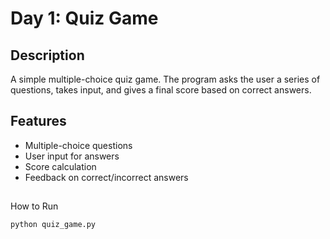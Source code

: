 # Day 1: Quiz Game

## Description

A simple multiple-choice quiz game. The program asks the user a series of questions, takes input, and gives a final score based on correct answers.

## Features

- Multiple-choice questions
- User input for answers
- Score calculation
- Feedback on correct/incorrect answers

## 
How to Run

```bash
python quiz_game.py
